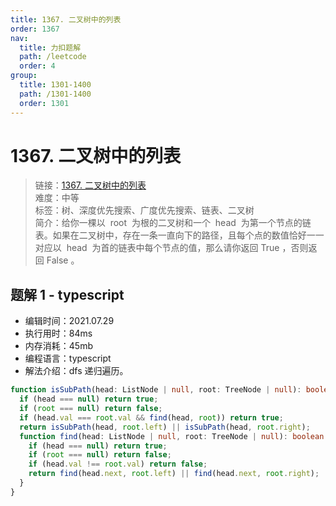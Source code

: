```yaml
---
title: 1367. 二叉树中的列表
order: 1367
nav:
  title: 力扣题解
  path: /leetcode
  order: 4
group:
  title: 1301-1400
  path: /1301-1400
  order: 1301
---
```


# 1367. 二叉树中的列表

> 链接：[1367. 二叉树中的列表](https://leetcode-cn.com/problems/linked-list-in-binary-tree/)  
> 难度：中等  
> 标签：树、深度优先搜索、广度优先搜索、链表、二叉树  
> 简介：给你一棵以  root  为根的二叉树和一个  head  为第一个节点的链表。如果在二叉树中，存在一条一直向下的路径，且每个点的数值恰好一一对应以  head  为首的链表中每个节点的值，那么请你返回 True ，否则返回 False 。

## 题解 1 - typescript

- 编辑时间：2021.07.29
- 执行用时：84ms
- 内存消耗：45mb
- 编程语言：typescript
- 解法介绍：dfs 递归遍历。

```typescript
function isSubPath(head: ListNode | null, root: TreeNode | null): boolean {
  if (head === null) return true;
  if (root === null) return false;
  if (head.val === root.val && find(head, root)) return true;
  return isSubPath(head, root.left) || isSubPath(head, root.right);
  function find(head: ListNode | null, root: TreeNode | null): boolean {
    if (head === null) return true;
    if (root === null) return false;
    if (head.val !== root.val) return false;
    return find(head.next, root.left) || find(head.next, root.right);
  }
}
```
